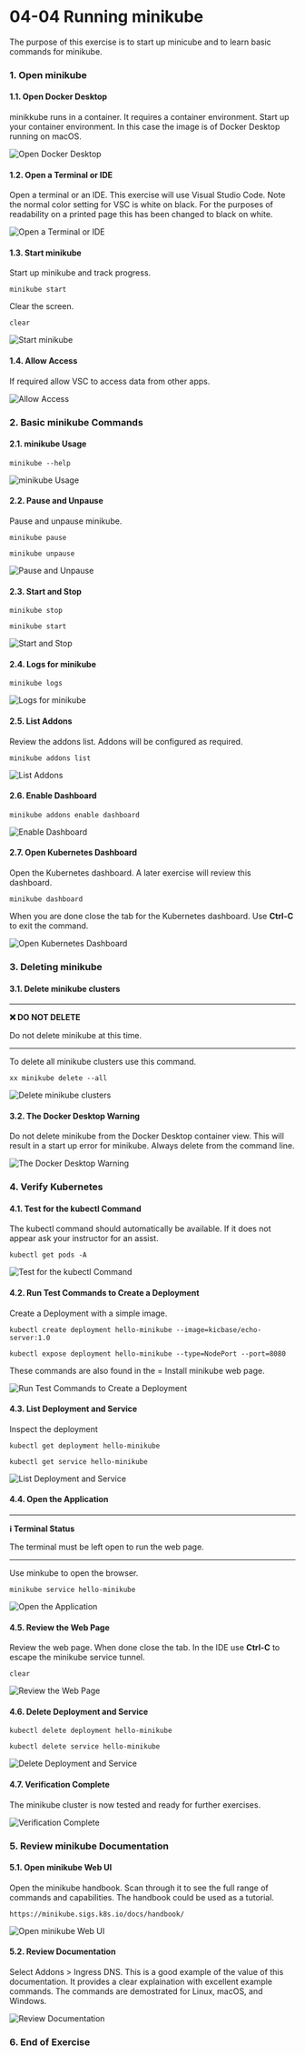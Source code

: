 
# 04-04 Running minikube

The purpose of this exercise is to start up minicube and to learn basic commands for minikube.

### 1. Open minikube

#### 1.1. Open Docker Desktop
minikkube runs in a container. It requires a container environment. Start up your container environment. In this case the image is of Docker Desktop running on macOS.

![Open Docker Desktop](images/step-1.png)


#### 1.2. Open a Terminal or IDE
Open a terminal or an IDE. This exercise will use Visual Studio Code. Note the normal color setting for VSC is white on black. For the purposes of readability on a printed page this has been changed to black on white.

![Open a Terminal or IDE](images/step-2.png)


#### 1.3. Start minikube
Start up minikube and track progress.

```
minikube start

```

Clear the screen.

```
clear

```

![Start minikube](images/step-3.png)


#### 1.4. Allow Access
If required allow VSC to access data from other apps.

![Allow Access](images/step-4.png)


### 2. Basic minikube Commands

#### 2.1. minikube Usage
```
minikube --help

```

![minikube Usage](images/step-6.png)


#### 2.2. Pause and Unpause
Pause and unpause minikube.

```
minikube pause

```

```
minikube unpause

```

![Pause and Unpause](images/step-7.png)


#### 2.3. Start and Stop
```
minikube stop

```

```
minikube start

```

![Start and Stop](images/step-8.png)


#### 2.4. Logs for minikube
```
minikube logs

```

![Logs for minikube](images/step-9.png)


#### 2.5. List Addons
Review the addons list. Addons will be configured as required.

```
minikube addons list

```

![List Addons](images/step-10.png)


#### 2.6. Enable Dashboard
```
minikube addons enable dashboard

```

![Enable Dashboard](images/step-11.png)


#### 2.7. Open Kubernetes Dashboard
Open the Kubernetes dashboard. A later exercise will review this dashboard.

```
minikube dashboard

```

When you are done close the tab for the Kubernetes dashboard. Use **Ctrl-C** to exit the command.

![Open Kubernetes Dashboard](images/step-12.png)


### 3. Deleting minikube

#### 3.1. Delete minikube clusters

---

**❌ DO NOT DELETE**

Do not delete minikube at this time. 

---

To delete all minikube clusters use this command.

```
xx minikube delete --all

```

![Delete minikube clusters](images/step-14.png)


#### 3.2. The Docker Desktop Warning
Do not delete minikube from the Docker Desktop container view. This will result in a start up error for minikube. Always delete from the command line.

![The Docker Desktop Warning](images/step-15.png)


### 4. Verify Kubernetes

#### 4.1. Test for the kubectl Command
The kubectl command should automatically be available. If it does not appear ask your instructor for an assist.

```
kubectl get pods -A

```

![Test for the kubectl Command](images/step-17.png)


#### 4.2. Run Test Commands to Create a Deployment
Create a Deployment with a simple image.

```
kubectl create deployment hello-minikube --image=kicbase/echo-server:1.0

```

```
kubectl expose deployment hello-minikube --type=NodePort --port=8080

```

These commands are also found in the = Install minikube web page.

![Run Test Commands to Create a Deployment](images/step-18.png)


#### 4.3. List Deployment and Service
Inspect the deployment

```
kubectl get deployment hello-minikube

```

```
kubectl get service hello-minikube

```

![List Deployment and Service](images/step-19.png)


#### 4.4. Open the Application

---

**ℹ️ Terminal Status**

The terminal must be left open to run the web page.

---

Use minkube to open the browser.

```
minikube service hello-minikube

```

![Open the Application](images/step-20.png)


#### 4.5. Review the Web Page
Review the web page. When done close the tab. In the IDE use **Ctrl-C** to escape the minikube service tunnel. 

```
clear

```

![Review the Web Page](images/step-21.png)


#### 4.6. Delete Deployment and Service
```
kubectl delete deployment hello-minikube

```

```
kubectl delete service hello-minikube

```

![Delete Deployment and Service](images/step-22.png)


#### 4.7. Verification Complete
The minikube cluster is now tested and ready for further exercises.

![Verification Complete](images/step-23.png)


### 5. Review minikube Documentation

#### 5.1. Open minikube Web UI
Open the minikube handbook. Scan through it to see the full range of commands and capabilities. The handbook could be used as a tutorial.

```
https://minikube.sigs.k8s.io/docs/handbook/

```

![Open minikube Web UI](images/step-25.png)


#### 5.2. Review Documentation
Select Addons > Ingress DNS. This is a good example of the value of this documentation. It provides a clear explaination with excellent example commands. The commands are demostrated for Linux, macOS, and Windows.

![Review Documentation](images/step-26.png)


### 6. End of Exercise


